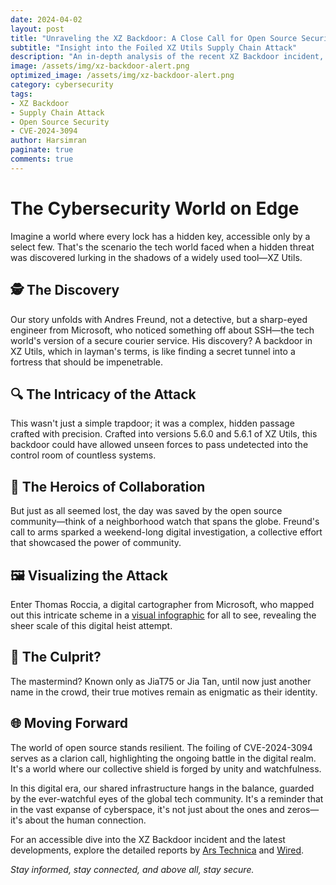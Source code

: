 ```yaml
---
date: 2024-04-02
layout: post
title: "Unraveling the XZ Backdoor: A Close Call for Open Source Security"
subtitle: "Insight into the Foiled XZ Utils Supply Chain Attack"
description: "An in-depth analysis of the recent XZ Backdoor incident, highlighting the resilience of the open source community in the face of a sophisticated supply chain attack. This post unpacks the details of the CVE-2024-3094 event, where a well-executed backdoor nearly compromised major Linux distributions, and the collaborative effort that led to its discovery and mitigation."
image: /assets/img/xz-backdoor-alert.png
optimized_image: /assets/img/xz-backdoor-alert.png
category: cybersecurity
tags:
- XZ Backdoor
- Supply Chain Attack
- Open Source Security
- CVE-2024-3094  
author: Harsimran
paginate: true
comments: true
---
```


# The Cybersecurity World on Edge
Imagine a world where every lock has a hidden key, accessible only by a select few. That's the scenario the tech world faced when a hidden threat was discovered lurking in the shadows of a widely used tool—XZ Utils.

## 🕵️ The Discovery

Our story unfolds with Andres Freund, not a detective, but a sharp-eyed engineer from Microsoft, who noticed something off about SSH—the tech world's version of a secure courier service. His discovery? A backdoor in XZ Utils, which in layman's terms, is like finding a secret tunnel into a fortress that should be impenetrable.

## 🔍 The Intricacy of the Attack

This wasn't just a simple trapdoor; it was a complex, hidden passage crafted with precision. Crafted into versions 5.6.0 and 5.6.1 of XZ Utils, this backdoor could have allowed unseen forces to pass undetected into the control room of countless systems.

## 🤝 The Heroics of Collaboration

But just as all seemed lost, the day was saved by the open source community—think of a neighborhood watch that spans the globe. Freund's call to arms sparked a weekend-long digital investigation, a collective effort that showcased the power of community.

## 🖼️ Visualizing the Attack

Enter Thomas Roccia, a digital cartographer from Microsoft, who mapped out this intricate scheme in a [visual infographic](file-SOWHtFKqvKLVfPreK0liPu6x) for all to see, revealing the sheer scale of this digital heist attempt.

## 👤 The Culprit?

The mastermind? Known only as JiaT75 or Jia Tan, until now just another name in the crowd, their true motives remain as enigmatic as their identity.

## 🌐 Moving Forward

The world of open source stands resilient. The foiling of CVE-2024-3094 serves as a clarion call, highlighting the ongoing battle in the digital realm. It's a world where our collective shield is forged by unity and watchfulness.

In this digital era, our shared infrastructure hangs in the balance, guarded by the ever-watchful eyes of the global tech community. It's a reminder that in the vast expanse of cyberspace, it's not just about the ones and zeros—it's about the human connection.

For an accessible dive into the XZ Backdoor incident and the latest developments, explore the detailed reports by [Ars Technica](https://arstechnica.com/security/2024/04/what-we-know-about-the-xz-utils-backdoor-that-almost-infected-the-world/) and [Wired](https://www.wired.com/story/xz-backdoor-everything-you-need-to-know/).

_Stay informed, stay connected, and above all, stay secure._
